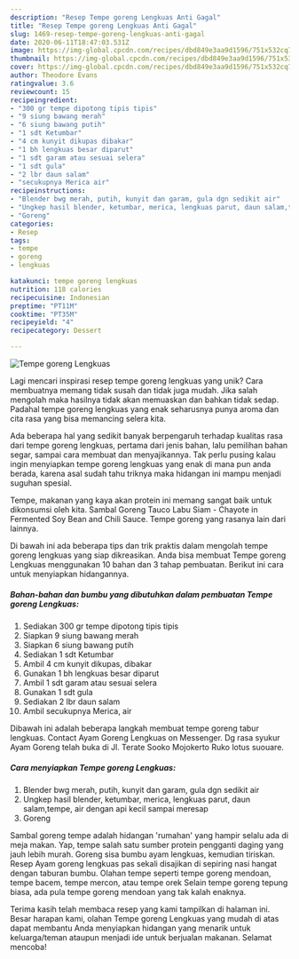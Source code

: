 ```yaml
---
description: "Resep Tempe goreng Lengkuas Anti Gagal"
title: "Resep Tempe goreng Lengkuas Anti Gagal"
slug: 1469-resep-tempe-goreng-lengkuas-anti-gagal
date: 2020-06-11T18:47:03.531Z
image: https://img-global.cpcdn.com/recipes/dbd849e3aa9d1596/751x532cq70/tempe-goreng-lengkuas-foto-resep-utama.jpg
thumbnail: https://img-global.cpcdn.com/recipes/dbd849e3aa9d1596/751x532cq70/tempe-goreng-lengkuas-foto-resep-utama.jpg
cover: https://img-global.cpcdn.com/recipes/dbd849e3aa9d1596/751x532cq70/tempe-goreng-lengkuas-foto-resep-utama.jpg
author: Theodore Evans
ratingvalue: 3.6
reviewcount: 15
recipeingredient:
- "300 gr tempe dipotong tipis tipis"
- "9 siung bawang merah"
- "6 siung bawang putih"
- "1 sdt Ketumbar"
- "4 cm kunyit dikupas dibakar"
- "1 bh lengkuas besar diparut"
- "1 sdt garam atau sesuai selera"
- "1 sdt gula"
- "2 lbr daun salam"
- "secukupnya Merica air"
recipeinstructions:
- "Blender bwg merah, putih, kunyit dan garam, gula dgn sedikit air"
- "Ungkep hasil blender, ketumbar, merica, lengkuas parut, daun salam,tempe, air dengan api kecil sampai meresap"
- "Goreng"
categories:
- Resep
tags:
- tempe
- goreng
- lengkuas

katakunci: tempe goreng lengkuas 
nutrition: 118 calories
recipecuisine: Indonesian
preptime: "PT11M"
cooktime: "PT35M"
recipeyield: "4"
recipecategory: Dessert

---
```



![Tempe goreng Lengkuas](https://img-global.cpcdn.com/recipes/dbd849e3aa9d1596/751x532cq70/tempe-goreng-lengkuas-foto-resep-utama.jpg)

Lagi mencari inspirasi resep tempe goreng lengkuas yang unik? Cara membuatnya memang tidak susah dan tidak juga mudah. Jika salah mengolah maka hasilnya tidak akan memuaskan dan bahkan tidak sedap. Padahal tempe goreng lengkuas yang enak seharusnya punya aroma dan cita rasa yang bisa memancing selera kita.

Ada beberapa hal yang sedikit banyak berpengaruh terhadap kualitas rasa dari tempe goreng lengkuas, pertama dari jenis bahan, lalu pemilihan bahan segar, sampai cara membuat dan menyajikannya. Tak perlu pusing kalau ingin menyiapkan tempe goreng lengkuas yang enak di mana pun anda berada, karena asal sudah tahu triknya maka hidangan ini mampu menjadi suguhan spesial.

Tempe, makanan yang kaya akan protein ini memang sangat baik untuk dikonsumsi oleh kita. Sambal Goreng Tauco Labu Siam - Chayote in Fermented Soy Bean and Chili Sauce. Tempe goreng yang rasanya lain dari lainnya.


Di bawah ini ada beberapa tips dan trik praktis dalam mengolah tempe goreng lengkuas yang siap dikreasikan. Anda bisa membuat Tempe goreng Lengkuas menggunakan 10 bahan dan 3 tahap pembuatan. Berikut ini cara untuk menyiapkan hidangannya.

<!--inarticleads1-->

##### Bahan-bahan dan bumbu yang dibutuhkan dalam pembuatan Tempe goreng Lengkuas:

1. Sediakan 300 gr tempe dipotong tipis tipis
1. Siapkan 9 siung bawang merah
1. Siapkan 6 siung bawang putih
1. Sediakan 1 sdt Ketumbar
1. Ambil 4 cm kunyit dikupas, dibakar
1. Gunakan 1 bh lengkuas besar diparut
1. Ambil 1 sdt garam atau sesuai selera
1. Gunakan 1 sdt gula
1. Sediakan 2 lbr daun salam
1. Ambil secukupnya Merica, air


Dibawah ini adalah beberapa langkah membuat tempe goreng tabur lengkuas. Contact Ayam Goreng Lengkuas on Messenger. Dg rasa syukur Ayam Goreng telah buka di Jl. Terate Sooko Mojokerto Ruko lotus suouare. 

<!--inarticleads2-->

##### Cara menyiapkan Tempe goreng Lengkuas:

1. Blender bwg merah, putih, kunyit dan garam, gula dgn sedikit air
1. Ungkep hasil blender, ketumbar, merica, lengkuas parut, daun salam,tempe, air dengan api kecil sampai meresap
1. Goreng


Sambal goreng tempe adalah hidangan &#39;rumahan&#39; yang hampir selalu ada di meja makan. Yap, tempe salah satu sumber protein pengganti daging yang jauh lebih murah. Goreng sisa bumbu ayam lengkuas, kemudian tiriskan. Resep Ayam goreng lengkuas pas sekali disajikan di sepiring nasi hangat dengan taburan bumbu. Olahan tempe seperti tempe goreng mendoan, tempe bacem, tempe mercon, atau tempe orek Selain tempe goreng tepung biasa, ada pula tempe goreng mendoan yang tak kalah enaknya. 

Terima kasih telah membaca resep yang kami tampilkan di halaman ini. Besar harapan kami, olahan Tempe goreng Lengkuas yang mudah di atas dapat membantu Anda menyiapkan hidangan yang menarik untuk keluarga/teman ataupun menjadi ide untuk berjualan makanan. Selamat mencoba!
